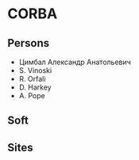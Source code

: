 # CORBA

## Persons

* Цимбал Александр Анатольевич
* S. Vinoski
* R. Orfali
* D. Harkey
* A. Pope

## Soft

## Sites

